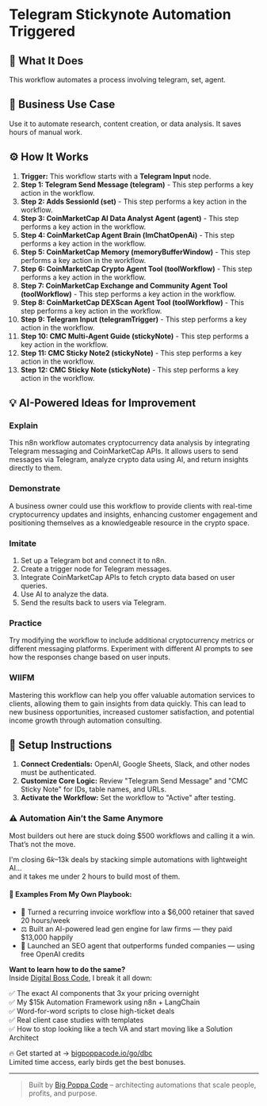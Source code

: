 # Telegram Stickynote Automation Triggered

## 🚀 What It Does
This workflow automates a process involving telegram, set, agent.

## 💼 Business Use Case
Use it to automate research, content creation, or data analysis. It saves hours of manual work.

## ⚙️ How It Works
1.  **Trigger:** This workflow starts with a **Telegram Input** node.
2. **Step 1: Telegram Send Message (telegram)** - This step performs a key action in the workflow.
3. **Step 2: Adds SessionId (set)** - This step performs a key action in the workflow.
4. **Step 3: CoinMarketCap AI Data Analyst Agent (agent)** - This step performs a key action in the workflow.
5. **Step 4: CoinMarketCap Agent Brain (lmChatOpenAi)** - This step performs a key action in the workflow.
6. **Step 5: CoinMarketCap Memory (memoryBufferWindow)** - This step performs a key action in the workflow.
7. **Step 6: CoinMarketCap Crypto Agent Tool (toolWorkflow)** - This step performs a key action in the workflow.
8. **Step 7: CoinMarketCap Exchange and Community Agent Tool (toolWorkflow)** - This step performs a key action in the workflow.
9. **Step 8: CoinMarketCap DEXScan Agent Tool (toolWorkflow)** - This step performs a key action in the workflow.
10. **Step 9: Telegram Input (telegramTrigger)** - This step performs a key action in the workflow.
11. **Step 10: CMC Multi-Agent Guide (stickyNote)** - This step performs a key action in the workflow.
12. **Step 11: CMC Sticky Note2 (stickyNote)** - This step performs a key action in the workflow.
13. **Step 12: CMC Sticky Note (stickyNote)** - This step performs a key action in the workflow.

## 💡 AI-Powered Ideas for Improvement
### Explain
This n8n workflow automates cryptocurrency data analysis by integrating Telegram messaging and CoinMarketCap APIs. It allows users to send messages via Telegram, analyze crypto data using AI, and return insights directly to them.

### Demonstrate
A business owner could use this workflow to provide clients with real-time cryptocurrency updates and insights, enhancing customer engagement and positioning themselves as a knowledgeable resource in the crypto space.

### Imitate
1. Set up a Telegram bot and connect it to n8n.
2. Create a trigger node for Telegram messages.
3. Integrate CoinMarketCap APIs to fetch crypto data based on user queries.
4. Use AI to analyze the data.
5. Send the results back to users via Telegram.

### Practice
Try modifying the workflow to include additional cryptocurrency metrics or different messaging platforms. Experiment with different AI prompts to see how the responses change based on user inputs.

### WIIFM
Mastering this workflow can help you offer valuable automation services to clients, allowing them to gain insights from data quickly. This can lead to new business opportunities, increased customer satisfaction, and potential income growth through automation consulting.

## 🔧 Setup Instructions
1. **Connect Credentials:** OpenAI, Google Sheets, Slack, and other nodes must be authenticated.
2. **Customize Core Logic:** Review "Telegram Send Message" and "CMC Sticky Note" for IDs, table names, and URLs.
3. **Activate the Workflow:** Set the workflow to "Active" after testing.

### ⚠️ Automation Ain’t the Same Anymore

Most builders out here are stuck doing $500 workflows and calling it a win.  
That’s not the move.  

I'm closing $6k–$13k deals by stacking simple automations with lightweight AI...  
and it takes me under 2 hours to build most of them.

#### 🧠 Examples From My Own Playbook:
- 🔁 Turned a recurring invoice workflow into a $6,000 retainer that saved 20 hours/week  
- ⚖️ Built an AI-powered lead gen engine for law firms — they paid $13,000 happily  
- 🚀 Launched an SEO agent that outperforms funded companies — using free OpenAI credits  

**Want to learn how to do the same?**  
Inside [Digital Boss Code](https://bigpoppacode.io/go/dbc), I break it all down:

✅ The exact AI components that 3x your pricing overnight  
✅ My $15k Automation Framework using n8n + LangChain  
✅ Word-for-word scripts to close high-ticket deals  
✅ Real client case studies with templates  
✅ How to stop looking like a tech VA and start moving like a Solution Architect  

🔥 Get started at → [bigpoppacode.io/go/dbc](https://bigpoppacode.io/go/dbc)  
Limited time access, early birds get the best bonuses.

---
> Built by [Big Poppa Code](https://bigpoppacode.io) – architecting automations that scale people, profits, and purpose.
